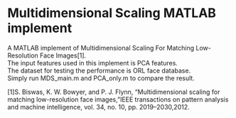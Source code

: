 # Multidimensional Scaling MATLAB implement 
A MATLAB implement of Multidimensional Scaling For Matching Low-Resolution Face Images[1].  
The input features used in this implement is PCA features.  
The dataset for testing the performance is ORL face database.  
Simply run MDS_main.m and PCA_only.m to compare the result. 


 [1]S. Biswas, K. W. Bowyer, and P. J. Flynn, “Multidimensional scaling for matching low-resolution face images,”IEEE transactions on pattern analysis and machine intelligence, vol. 34, no. 10, pp. 2019–2030,2012.
